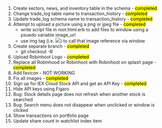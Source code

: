 1. Create sectors, news, and inventory table in the schema - <mark>completed</mark>
2. Change trade_log table name to transaction_history - <mark>completed</mark>
3. Update trade_log schema name to transaction_history - <mark>completed</mark>
4. Attempt to upload a picture using a png or jpeg file - <mark>completed</mark>
    - write script file in root.html.erb to add files to window using a psuedo variable image_url
    - use img tag (i.e. <img src={window.robinhootLogo} />) to call that image reference via window
5. Create separate branch - <mark>completed</mark>
    - git checkout -B <new branch name>
6. Upload Robinhoot Logo - <mark>completed</mark>
7. Replace all Robinhood or Robinhoot with Robinhoot on splash page - <mark>completed</mark>
8. Add favicon - NOT WORKING
9. Fix all images - <mark>completed</mark>
10. Sign up for IEX Cloud Stock API and get an API Key - <mark>completed</mark>
11. Hide API keys using Figaro
12. Bug: Stock details page does not refresh when another stock is searched
13. Bug: Search menu does not disappear when unclicked or window is clicked
13. Show transactions on portfolio page
14. Update share count in watchlist index item